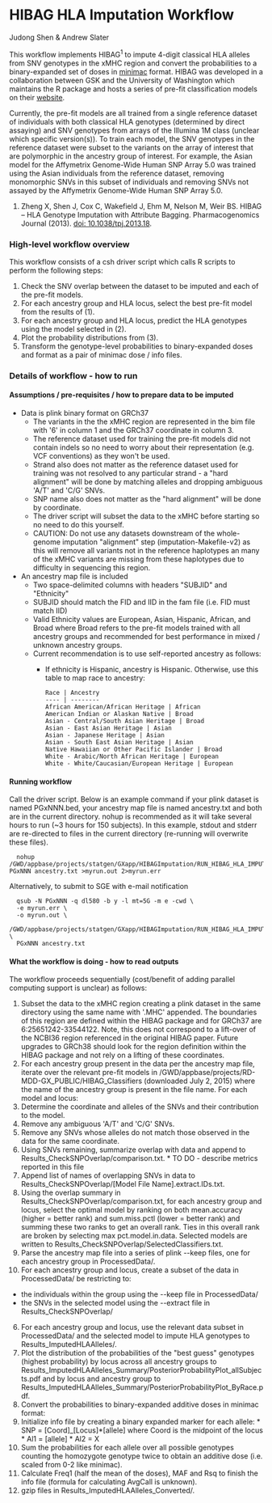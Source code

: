 # HIBAG HLA Imputation Workflow

Judong Shen & Andrew Slater

This workflow implements HIBAG<sup>1</sup> to impute 4-digit classical HLA alleles from SNV genotypes in the xMHC region and convert the probabilities to a binary-expanded set of doses in [minimac](http://genome.sph.umich.edu/wiki/Minimac) format.  HIBAG was developed in a collaboration between GSK and the University of Washington which maintains the R package and hosts a series of pre-fit classification models on their [website](http://www.biostat.washington.edu/~bsweir/HIBAG).

Currently, the pre-fit models are all trained from a single reference dataset of individuals with both classical HLA genotypes (determined by direct assaying) and SNV genotypes from arrays of the Illumina 1M class (unclear which specific version(s)). To train each model, the SNV genotypes in the reference dataset were subset to the variants on the array of interest that are polymorphic in the ancestry group of interest. For example, the Asian model for the Affymetrix Genome-Wide Human SNP Array 5.0 was trained using the Asian individuals from the reference dataset, removing monomorphic SNVs in this subset of individuals and removing SNVs not assayed by the Affymetrix Genome-Wide Human SNP Array 5.0.

1) Zheng X, Shen J, Cox C, Wakefield J, Ehm M, Nelson M, Weir BS. HIBAG – HLA Genotype Imputation with Attribute Bagging. Pharmacogenomics Journal (2013). [doi: 10.1038/tpj.2013.18](http://dx.doi.org/10.1038/tpj.2013.18).

### High-level workflow overview

This workflow consists of a csh driver script which calls R scripts to perform the following steps:

1. Check the SNV overlap between the dataset to be imputed and each of the pre-fit models.
2. For each ancestry group and HLA locus, select the best pre-fit model from the results of (1).
3. For each ancestry group and HLA locus, predict the HLA genotypes using the model selected in (2).
4. Plot the probability distributions from (3).
5. Transform the genotype-level probabilities to binary-expanded doses and format as a pair of minimac dose / info files.


### Details of workflow - how to run

#### Assumptions / pre-requisites / how to prepare data to be imputed
* Data is plink binary format on GRCh37
  * The variants in the the xMHC region are represented in the bim file with '6' in column 1 and the GRCh37 coordinate in column 3.
  * The reference dataset used for training the pre-fit models did not contain indels so no need to worry about their representation (e.g. VCF conventions) as they won't be used.
  * Strand also does not matter as the reference dataset used for training was not resolved to any particular strand - a "hard alignment" will be done by matching alleles and dropping ambiguous 'A/T' and 'C/G' SNVs.
  * SNP name also does not matter as the "hard alignment" will be done by coordinate.
  * The driver script will subset the data to the xMHC before starting so no need to do this yourself.
  * CAUTION: Do not use any datasets downstream of the whole-genome imputation "alignment" step (imputation-Makefile-v2) as this will remove all variants not in the reference haplotypes an many of the xMHC variants are missing from these haplotypes due to difficulty in sequencing this region.
* An ancestry map file is included
  * Two space-delimited columns with headers "SUBJID" and "Ethnicity"
  * SUBJID should match the FID and IID in the fam file (i.e. FID must match IID)
  * Valid Ethnicity values are European, Asian, Hispanic, African, and Broad where Broad refers to the pre-fit models trained with all ancestry groups and recommended for best performance in mixed / unknown ancestry groups.
  * Current recommendation is to use self-reported ancestry as follows:
    * If ethnicity is Hispanic, ancestry is Hispanic. Otherwise, use this table to map race to ancestry:

          Race | Ancestry
          ---- | --------
          African American/African Heritage | African
          American Indian or Alaskan Native | Broad
          Asian - Central/South Asian Heritage | Broad
          Asian - East Asian Heritage | Asian
          Asian - Japanese Heritage | Asian
          Asian - South East Asian Heritage | Asian
          Native Hawaiian or Other Pacific Islander | Broad
          White - Arabic/North African Heritage | European
          White - White/Caucasian/European Heritage | European

#### Running workflow
Call the driver script. Below is an example command if your plink dataset is named PGxNNN.bed, your ancestry map file is named ancestry.txt and both are in the current directory. nohup is recommended as it will take several hours to run (~3 hours for 150 subjects). In this example, stdout and stderr are re-directed to files in the current directory (re-running will overwrite these files).
```
  nohup /GWD/appbase/projects/statgen/GXapp/HIBAGImputation/RUN_HIBAG_HLA_IMPUTATION.sh PGxNNN ancestry.txt >myrun.out 2>myrun.err
```
Alternatively, to submit to SGE with e-mail notification
```
  qsub -N PGxNNN -q dl580 -b y -l mt=5G -m e -cwd \
  -e myrun.err \
  -o myrun.out \
  /GWD/appbase/projects/statgen/GXapp/HIBAGImputation/RUN_HIBAG_HLA_IMPUTATION.sh \
  PGxNNN ancestry.txt
```

#### What the workflow is doing - how to read outputs
The workflow proceeds sequentially (cost/benefit of adding parallel computing support is unclear) as follows:

1. Subset the data to the xMHC region creating a plink dataset in the same directory using the same name with '.MHC' appended. The boundaries of this region are defined within the HIBAG package and for GRCh37 are 6:25651242-33544122. Note, this does not correspond to a lift-over of the NCBI36 region referenced in the original HIBAG paper. Future upgrades to GRCh38 should look for the region definition within the HIBAG package and not rely on a lifting of these coordinates.
2. For each ancestry group present in the data per the ancestry map file, iterate over the relevant pre-fit models in /GWD/appbase/projects/RD-MDD-GX_PUBLIC/HIBAG_Classifiers (downloaded July 2, 2015) where the name of the ancestry group is present in the file name. For each model and locus:
  1. Determine the coordinate and alleles of the SNVs and their contribution to the model.
  2. Remove any ambiguous 'A/T' and 'C/G' SNVs.
  3. Remove any SNVs whose alleles do not match those observed in the data for the same coordinate.
  4. Using SNVs remaining, summarize overlap with data and append to Results_CheckSNPOverlap/comparison.txt.
    * TO DO - describe metrics reported in this file
  5. Append list of names of overlapping SNVs in data to Results_CheckSNPOverlap/[Model File Name].extract.IDs.txt.
3. Using the overlap summary in Results_CheckSNPOverlap/comparison.txt, for each ancestry group and locus, select the optimal model by ranking on both mean.accuracy (higher = better rank) and sum.miss.pctl (lower = better rank) and summing these two ranks to get an overall rank. Ties in this overall rank are broken by selecting max pct.model.in.data. Selected models are written to Results_CheckSNPOverlap/SelectedClassifiers.txt.
4. Parse the ancestry map file into a series of plink --keep files, one for each ancestry group in ProcessedData/.
5. For each ancestry group and locus, create a subset of the data in ProcessedData/ be restricting to: 
  * the individuals within the group using the --keep file in ProcessedData/
  * the SNVs in the selected model using the --extract file in Results_CheckSNPOverlap/ 
6. For each ancestry group and locus, use the relevant data subset in ProcessedData/ and the selected model to impute HLA genotypes to Results_ImputedHLAAlleles/.
7. Plot the distribution of the probabilities of the "best guess" genotypes (highest probability) by locus across all ancestry groups to Results_ImputedHLAAlleles_Summary/PosteriorProbabilityPlot_allSubjects.pdf and by locus and ancestry group to Results_ImputedHLAAlleles_Summary/PosteriorProbabilityPlot_ByRace.pdf.
8. Convert the probabilities to binary-expanded additive doses in minimac format:
  1. Initialize info file by creating a binary expanded marker for each allele:
    * SNP = [Coord]_[Locus]*[allele]     where Coord is the midpoint of the locus
    * Al1 = [allele]
    * Al2 = X
  2. Sum the probabilities for each allele over all possible genotypes counting the homozygote genotype twice to obtain an additive dose (i.e. scaled from 0-2 like minimac).
  3. Calculate Freq1 (half the mean of the doses), MAF and Rsq to finish the info file (formula for calculating AvgCall is unknown).
  4. gzip files in Results_ImputedHLAAlleles_Converted/.

